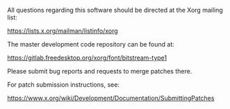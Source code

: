 
All questions regarding this software should be directed at the
Xorg mailing list:

  https://lists.x.org/mailman/listinfo/xorg

The master development code repository can be found at:

  https://gitlab.freedesktop.org/xorg/font/bitstream-type1

Please submit bug reports and requests to merge patches there.

For patch submission instructions, see:

  https://www.x.org/wiki/Development/Documentation/SubmittingPatches

